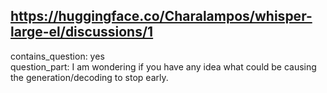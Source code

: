 ## https://huggingface.co/Charalampos/whisper-large-el/discussions/1

contains_question: yes  
question_part: I am wondering if you have any idea what could be causing the generation/decoding to stop early.